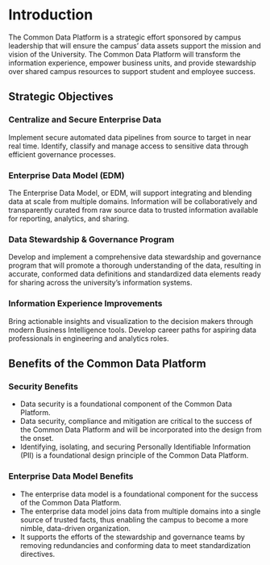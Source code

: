 # Introduction
The Common Data Platform is a strategic effort sponsored by campus leadership that will ensure the campus’ data assets support the mission and vision of the University. 
The Common Data Platform will transform the information experience, empower business units, and provide stewardship over shared campus resources to support student and employee success.

## Strategic Objectives

### Centralize and Secure Enterprise Data

Implement secure automated data pipelines from source to target in near real time. Identify, classify and manage access to sensitive data through efficient governance processes.

### Enterprise Data Model (EDM)

The Enterprise Data Model, or EDM, will support integrating and blending data at scale from multiple domains. Information will be collaboratively and transparently curated from raw source data to trusted information available for reporting, analytics, and sharing.  

### Data Stewardship & Governance Program

Develop and implement a comprehensive data stewardship and governance program that will promote a thorough understanding of the data, resulting in accurate, conformed data definitions and standardized data elements ready for sharing across the university’s information systems.

### Information Experience Improvements

Bring actionable insights and visualization to the decision makers through modern Business Intelligence tools. Develop career paths for aspiring data professionals in engineering and analytics roles. 

## Benefits of the Common Data Platform

### Security Benefits 

- Data security is a foundational component of the Common Data Platform. 
- Data security, compliance and mitigation are critical to the success of the Common Data Platform and will be incorporated into the design from the onset. 
- Identifying, isolating, and securing Personally Identifiable Information (PII) is a foundational design principle of the Common Data Platform.

### Enterprise Data Model Benefits 

- The enterprise data model is a foundational component for the success of the Common Data Platform. 
- The enterprise data model joins data from multiple domains into a single source of trusted facts, thus enabling the campus to become a more nimble, data-driven organization.
- It supports the efforts of the stewardship and governance teams by removing redundancies and conforming data to meet standardization directives. 

